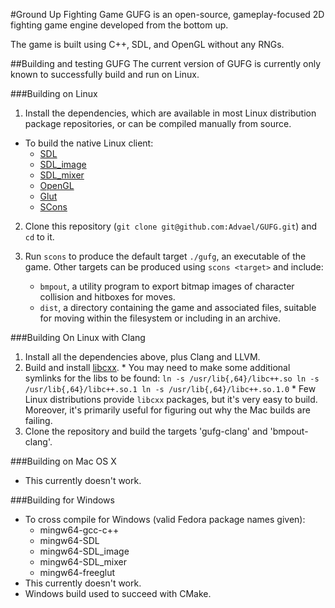 #Ground Up Fighting Game 
GUFG is an open-source, gameplay-focused 2D fighting game engine
developed from the bottom up.

The game is built using C++, SDL, and OpenGL without any RNGs.

##Building and testing GUFG
The current version of GUFG is currently only known to successfully build and run on Linux.

###Building on Linux

1. Install the dependencies, which are available in most Linux distribution
    package repositories, or can be compiled manually from source.
  * To build the native Linux client:
      * [SDL](http://www.libsdl.org/download-1.2.php)
      * [SDL\_image](http://www.libsdl.org/projects/SDL_image/)
      * [SDL\_mixer](http://www.libsdl.org/projects/SDL_mixer/)
      * [OpenGL](http://www.opengl.org/wiki/Getting_Started#Linux)
      * [Glut](http://freeglut.sourceforge.net/)
      * [SCons](http://www.scons.org/)
2. Clone this repository
  (`git clone git@github.com:Advael/GUFG.git`) 
    and `cd` to it.

3. Run `scons` to produce the default target `./gufg`, an executable of the game.
   Other targets can be produced using `scons <target>` and include:
   * `bmpout`, a utility program to export bitmap images of
      character collision and hitboxes for moves.
   * `dist`, a directory containing the game and associated files,
     suitable for moving within the filesystem or including in an archive.

###Building On Linux with Clang
  1. Install all the dependencies above, plus Clang and LLVM.
  2. Build and install [libcxx](http://libcxx.llvm.org/).
    * You may need to make some additional symlinks for the libs to be found:
      `ln -s /usr/lib{,64}/libc++.so
       ln -s /usr/lib{,64}/libc++.so.1
       ln -s /usr/lib{,64}/libc++.so.1.0`
    * Few Linux distributions provide `libcxx` packages, but it's very easy to build.
      Moreover, it's primarily useful for figuring out why the Mac builds are failing.
  3. Clone the repository and build the targets 'gufg-clang' and 'bmpout-clang'.

###Building on Mac OS X
  * This currently doesn't work.

###Building for Windows
  * To cross compile for Windows (valid Fedora package names given):
      * mingw64-gcc-c++
      * mingw64-SDL
      * mingw64-SDL_image
      * mingw64-SDL_mixer
      * mingw64-freeglut
  * This currently doesn't work.
  * Windows build used to succeed with CMake.
